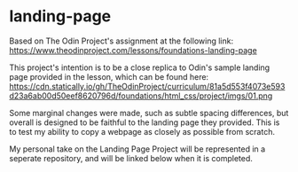 # landing-page
Based on The Odin Project's assignment at the following link:
https://www.theodinproject.com/lessons/foundations-landing-page

This project's intention is to be a close replica to Odin's sample landing page provided in the lesson, which can be found here:
https://cdn.statically.io/gh/TheOdinProject/curriculum/81a5d553f4073e593d23a6ab00d50eef8620796d/foundations/html_css/project/imgs/01.png

Some marginal changes were made, such as subtle spacing differences, but overall is designed to be faithful to the landing page they provided. This is to test my ability to copy a webpage as closely as possible from scratch.

My personal take on the Landing Page Project will be represented in a seperate repository, and will be linked below when it is completed.

